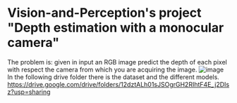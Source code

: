 # Vision-and-Perception's project "Depth estimation with a monocular camera"
The problem is: given in input an RGB image predict the depth of each pixel with respect the camera from which you are acquiring the image. 
![image](https://user-images.githubusercontent.com/94857717/179365988-704eb64f-2015-4002-8d4e-37d0b5fd45c5.png)
In the following drive folder there is the dataset and the different models. https://drive.google.com/drive/folders/12dztALh01sJSOgrGH2RIhtF4E_j2DIsz?usp=sharing
